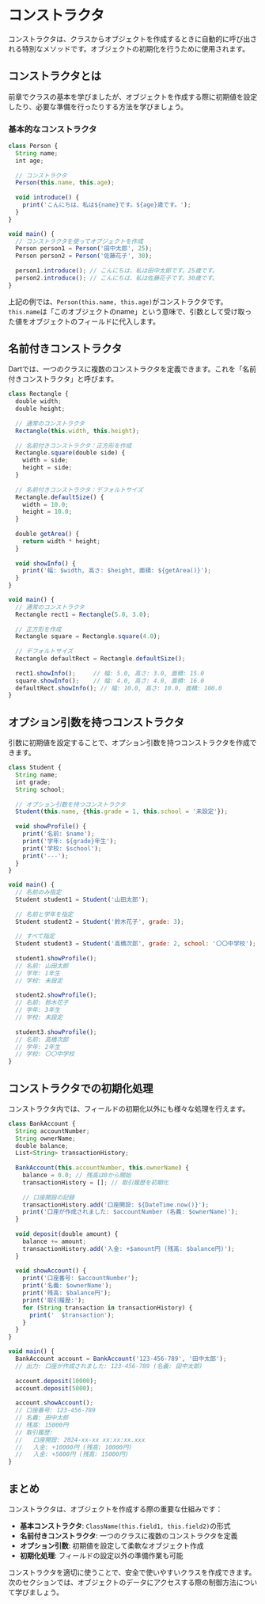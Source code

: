 # コンストラクタ

コンストラクタは、クラスからオブジェクトを作成するときに自動的に呼び出される特別なメソッドです。オブジェクトの初期化を行うために使用されます。

## コンストラクタとは

前章でクラスの基本を学びましたが、オブジェクトを作成する際に初期値を設定したり、必要な準備を行ったりする方法を学びましょう。

### 基本的なコンストラクタ

```javascript
class Person {
  String name;
  int age;
  
  // コンストラクタ
  Person(this.name, this.age);
  
  void introduce() {
    print('こんにちは、私は${name}です。${age}歳です。');
  }
}

void main() {
  // コンストラクタを使ってオブジェクトを作成
  Person person1 = Person('田中太郎', 25);
  Person person2 = Person('佐藤花子', 30);
  
  person1.introduce(); // こんにちは、私は田中太郎です。25歳です。
  person2.introduce(); // こんにちは、私は佐藤花子です。30歳です。
}
```

上記の例では、`Person(this.name, this.age)`がコンストラクタです。`this.name`は「このオブジェクトのname」という意味で、引数として受け取った値をオブジェクトのフィールドに代入します。

## 名前付きコンストラクタ

Dartでは、一つのクラスに複数のコンストラクタを定義できます。これを「名前付きコンストラクタ」と呼びます。

```javascript
class Rectangle {
  double width;
  double height;
  
  // 通常のコンストラクタ
  Rectangle(this.width, this.height);
  
  // 名前付きコンストラクタ：正方形を作成
  Rectangle.square(double side) {
    width = side;
    height = side;
  }
  
  // 名前付きコンストラクタ：デフォルトサイズ
  Rectangle.defaultSize() {
    width = 10.0;
    height = 10.0;
  }
  
  double getArea() {
    return width * height;
  }
  
  void showInfo() {
    print('幅: $width, 高さ: $height, 面積: ${getArea()}');
  }
}

void main() {
  // 通常のコンストラクタ
  Rectangle rect1 = Rectangle(5.0, 3.0);
  
  // 正方形を作成
  Rectangle square = Rectangle.square(4.0);
  
  // デフォルトサイズ
  Rectangle defaultRect = Rectangle.defaultSize();
  
  rect1.showInfo();     // 幅: 5.0, 高さ: 3.0, 面積: 15.0
  square.showInfo();    // 幅: 4.0, 高さ: 4.0, 面積: 16.0
  defaultRect.showInfo(); // 幅: 10.0, 高さ: 10.0, 面積: 100.0
}
```

## オプション引数を持つコンストラクタ

引数に初期値を設定することで、オプション引数を持つコンストラクタを作成できます。

```javascript
class Student {
  String name;
  int grade;
  String school;
  
  // オプション引数を持つコンストラクタ
  Student(this.name, {this.grade = 1, this.school = '未設定'});
  
  void showProfile() {
    print('名前: $name');
    print('学年: ${grade}年生');
    print('学校: $school');
    print('---');
  }
}

void main() {
  // 名前のみ指定
  Student student1 = Student('山田太郎');
  
  // 名前と学年を指定
  Student student2 = Student('鈴木花子', grade: 3);
  
  // すべて指定
  Student student3 = Student('高橋次郎', grade: 2, school: '〇〇中学校');
  
  student1.showProfile();
  // 名前: 山田太郎
  // 学年: 1年生
  // 学校: 未設定
  
  student2.showProfile();
  // 名前: 鈴木花子
  // 学年: 3年生
  // 学校: 未設定
  
  student3.showProfile();
  // 名前: 高橋次郎
  // 学年: 2年生
  // 学校: 〇〇中学校
}
```

## コンストラクタでの初期化処理

コンストラクタ内では、フィールドの初期化以外にも様々な処理を行えます。

```javascript
class BankAccount {
  String accountNumber;
  String ownerName;
  double balance;
  List<String> transactionHistory;
  
  BankAccount(this.accountNumber, this.ownerName) {
    balance = 0.0; // 残高は0から開始
    transactionHistory = []; // 取引履歴を初期化
    
    // 口座開設の記録
    transactionHistory.add('口座開設: ${DateTime.now()}');
    print('口座が作成されました: $accountNumber (名義: $ownerName)');
  }
  
  void deposit(double amount) {
    balance += amount;
    transactionHistory.add('入金: +$amount円 (残高: $balance円)');
  }
  
  void showAccount() {
    print('口座番号: $accountNumber');
    print('名義: $ownerName');
    print('残高: $balance円');
    print('取引履歴:');
    for (String transaction in transactionHistory) {
      print('  $transaction');
    }
  }
}

void main() {
  BankAccount account = BankAccount('123-456-789', '田中太郎');
  // 出力: 口座が作成されました: 123-456-789 (名義: 田中太郎)
  
  account.deposit(10000);
  account.deposit(5000);
  
  account.showAccount();
  // 口座番号: 123-456-789
  // 名義: 田中太郎
  // 残高: 15000円
  // 取引履歴:
  //   口座開設: 2024-xx-xx xx:xx:xx.xxx
  //   入金: +10000円 (残高: 10000円)
  //   入金: +5000円 (残高: 15000円)
}
```

## まとめ

コンストラクタは、オブジェクトを作成する際の重要な仕組みです：

- **基本コンストラクタ**: `ClassName(this.field1, this.field2)`の形式
- **名前付きコンストラクタ**: 一つのクラスに複数のコンストラクタを定義
- **オプション引数**: 初期値を設定して柔軟なオブジェクト作成
- **初期化処理**: フィールドの設定以外の準備作業も可能

コンストラクタを適切に使うことで、安全で使いやすいクラスを作成できます。次のセクションでは、オブジェクトのデータにアクセスする際の制御方法について学びましょう。
